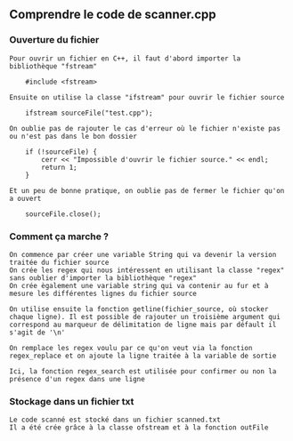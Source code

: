 ## Comprendre le code de scanner.cpp

### Ouverture du fichier

    Pour ouvrir un fichier en C++, il faut d'abord importer la bibliothèque "fstream"

```
    #include <fstream>
```

    Ensuite on utilise la classe "ifstream" pour ouvrir le fichier source

```
    ifstream sourceFile("test.cpp");
```

    On oublie pas de rajouter le cas d'erreur où le fichier n'existe pas ou n'est pas dans le bon dossier

```
    if (!sourceFile) {
        cerr << "Impossible d'ouvrir le fichier source." << endl;
        return 1;
    }
```

    Et un peu de bonne pratique, on oublie pas de fermer le fichier qu'on a ouvert

```
    sourceFile.close();
```

### Comment ça marche ?

    On commence par créer une variable String qui va devenir la version traitée du fichier source
    On crée les regex qui nous intéressent en utilisant la classe "regex" sans oublier d'importer la bibliothèque "regex"
    On crée ègalement une variable string qui va contenir au fur et à mesure les différentes lignes du fichier source

    On utilise ensuite la fonction getline(fichier_source, où stocker chaque ligne). Il est possible de rajouter un troisième argument qui correspond au marqueur de délimitation de ligne mais par défault il s'agit de '\n'

    On remplace les regex voulu par ce qu'on veut via la fonction regex_replace et on ajoute la ligne traitée à la variable de sortie

    Ici, la fonction regex_search est utilisée pour confirmer ou non la présence d'un regex dans une ligne

### Stockage dans un fichier txt

    Le code scanné est stocké dans un fichier scanned.txt
    Il a été crée grâce à la classe ofstream et à la fonction outFile
